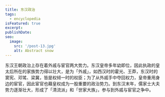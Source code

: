 ```yaml
---
title: 东汉政治
tags:
  - encyclopedia
isFeatured: true
excerpt: 
publishDate: 
seo:
  image:
    src: '/post-13.jpg'
    alt: Abstract snow
---
```


东汉王朝政治上存在着外戚与宦官两大势力。东汉皇帝多年幼即位，因此执政的皇太后所在的家族势力得以壮大，是为「外戚」，如西汉时的霍光、王莽，东汉时的窦宪、邓骘、梁冀，皆是权倾一时的权臣；为了从外戚手中夺回权力，皇帝重用身边的宦官，因此宦官也藉皇权成为一股重要的政治势力。到东汉末年，儒家士大夫势力逐渐壮大，形成了「清流派」和「世家大族」，参与到外戚与宦官之争中。
